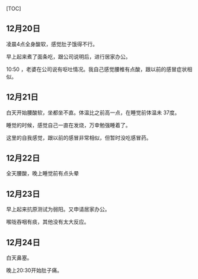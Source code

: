 [TOC]



## 12月20日

凌晨4点全身酸软，感觉肚子饿得不行。

早上起来煮了面条吃，跟公司说明后，进行居家办公。

10:50 ，老婆在公司说有呕吐情况。我自己感觉腰椎有点酸，跟以前的感冒症状相似。

## 12月21日

白天开始腰酸软，坐都坐不直。体温比之前高一点，在睡觉前体温未 37度。

睡觉的时候，感觉自己一直在发烧，万幸勉强睡着了。

这里的自我感觉，跟以前的感冒非常相似，但暂时没吃感冒药。

## 12月22日

全天腰酸，晚上睡觉前有点头晕

## 12月23日

早上起来抗原测试为弱阳。又申请居家办公。

喉咙吞咽有痰，其他没有太大反应。

## 12月24日

白天鼻塞。

晚上20:30开始肚子痛。

